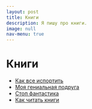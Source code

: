 ```yaml
---
layout: post
title: Книги
description: Я пишу про книги.
image: null
nav-menu: true
---
```


# Книги

* [Как все испортить](kak-vse-isportit.md)
* [Моя гениальная подруга](my-brilliant-friend.md)
* [Стоп фантастика](stop-fantastika.md)
* [Как читать книги](kak-chitat-knigi.md)

